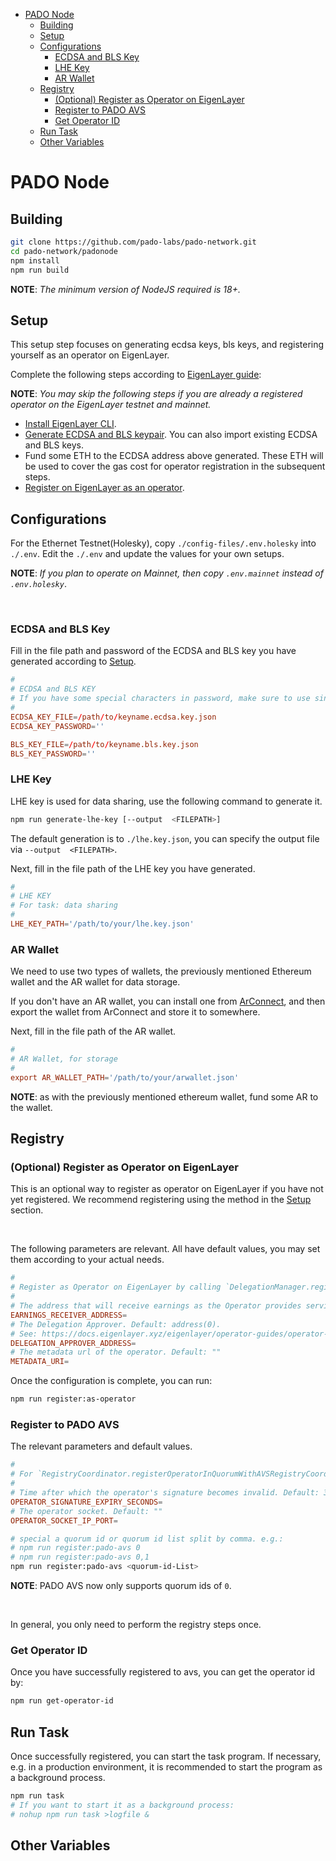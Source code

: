 - [PADO Node](#pado-node)
  - [Building](#building)
  - [Setup](#setup)
  - [Configurations](#configurations)
    - [ECDSA and BLS Key](#ecdsa-and-bls-key)
    - [LHE Key](#lhe-key)
    - [AR Wallet](#ar-wallet)
  - [Registry](#registry)
    - [(Optional) Register as Operator on EigenLayer](#optional-register-as-operator-on-eigenlayer)
    - [Register to PADO AVS](#register-to-pado-avs)
    - [Get Operator ID](#get-operator-id)
  - [Run Task](#run-task)
  - [Other Variables](#other-variables)


# PADO Node


## Building


```sh
git clone https://github.com/pado-labs/pado-network.git
cd pado-network/padonode
npm install
npm run build
```

**NOTE**: *The minimum version of NodeJS required is 18+.*


## Setup

This setup step focuses on generating ecdsa keys, bls keys, and registering yourself as an operator on EigenLayer.

Complete the following steps according to [EigenLayer guide](https://docs.eigenlayer.xyz/eigenlayer/operator-guides/operator-installation):

**NOTE**: *You may skip the following steps if you are already a registered operator on the EigenLayer testnet and mainnet.*


- [Install EigenLayer CLI](https://docs.eigenlayer.xyz/eigenlayer/operator-guides/operator-installation#cli-installation).
- [Generate ECDSA and BLS keypair](https://docs.eigenlayer.xyz/eigenlayer/operator-guides/operator-installation#create-and-list-keys). You can also import existing ECDSA and BLS keys.
- Fund some ETH to the ECDSA address above generated. These ETH will be used to cover the gas cost for operator registration in the subsequent steps.
- [Register on EigenLayer as an operator](https://docs.eigenlayer.xyz/eigenlayer/operator-guides/operator-installation#operator-configuration-and-registration).


## Configurations

For the Ethernet Testnet(Holesky), copy `./config-files/.env.holesky` into `./.env`. Edit the `./.env` and update the values for your own setups.

**NOTE**: *If you plan to operate on Mainnet, then copy `.env.mainnet` instead of `.env.holesky`*.


<br/>

### ECDSA and BLS Key

Fill in the file path and password of the ECDSA and BLS key you have generated according to [Setup](#setup).

```conf
#
# ECDSA and BLS KEY
# If you have some special characters in password, make sure to use single quotes
#
ECDSA_KEY_FILE=/path/to/keyname.ecdsa.key.json
ECDSA_KEY_PASSWORD=''

BLS_KEY_FILE=/path/to/keyname.bls.key.json
BLS_KEY_PASSWORD=''
```

### LHE Key

LHE key is used for data sharing, use the following command to generate it.

```sh
npm run generate-lhe-key [--output  <FILEPATH>]
```

The default generation is to `./lhe.key.json`, you can specify the output file via `--output  <FILEPATH>`.


Next, fill in the file path of the LHE key you have generated.

```conf
#
# LHE KEY
# For task: data sharing
#
LHE_KEY_PATH='/path/to/your/lhe.key.json'
```


### AR Wallet

We need to use two types of wallets, the previously mentioned Ethereum wallet and the AR wallet for data storage. 

If you don't have an AR wallet, you can install one from [ArConnect](https://www.arconnect.io/download), and then export the wallet from ArConnect and store it to somewhere.


Next, fill in the file path of the AR wallet.

```conf
#
# AR Wallet, for storage
#
export AR_WALLET_PATH='/path/to/your/arwallet.json'
```

**NOTE**: as with the previously mentioned ethereum wallet, fund some AR to the wallet.



## Registry

### (Optional) Register as Operator on EigenLayer

This is an optional way to register as operator on EigenLayer if you have not yet registered. We recommend registering using the method in the [Setup](#setup) section.

<br/>

The following parameters are relevant. All have default values, you may set them according to your actual needs.

```conf
#
# Register as Operator on EigenLayer by calling `DelegationManager.registerAsOperator`
#
# The address that will receive earnings as the Operator provides services to AVSs. Default: wallet.address
EARNINGS_RECEIVER_ADDRESS=
# The Delegation Approver. Default: address(0).
# See: https://docs.eigenlayer.xyz/eigenlayer/operator-guides/operator-installation#delegationapprover-design-patterns
DELEGATION_APPROVER_ADDRESS=
# The metadata url of the operator. Default: ""
METADATA_URI=
```

Once the configuration is complete, you can run:

```sh
npm run register:as-operator
```

### Register to PADO AVS

The relevant parameters and default values.

```conf
#
# For `RegistryCoordinator.registerOperatorInQuorumWithAVSRegistryCoordinator`
#
# Time after which the operator's signature becomes invalid. Default: 3600
OPERATOR_SIGNATURE_EXPIRY_SECONDS=
# The operator socket. Default: ""
OPERATOR_SOCKET_IP_PORT=
```


```sh
# special a quorum id or quorum id list split by comma. e.g.:
# npm run register:pado-avs 0
# npm run register:pado-avs 0,1
npm run register:pado-avs <quorum-id-List>
```

**NOTE**: PADO AVS now only supports quorum ids of `0`.

<br/>

In general, you only need to perform the registry steps once.


### Get Operator ID

Once you have successfully registered to avs, you can get the operator id by:

```sh
npm run get-operator-id
```


## Run Task

Once successfully registered, you can start the task program. If necessary, e.g. in a production environment, it is recommended to start the program as a background process.


```sh
npm run task
# If you want to start it as a background process:
# nohup npm run task >logfile &
```

## Other Variables


